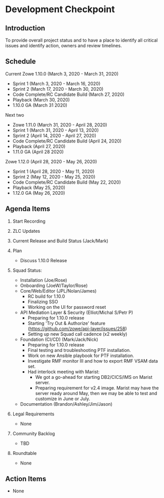 # Development Checkpoint

Introduction
------------
To provide overall project status and to have a place to identify all critical issues and identify action, owners and review timelines.

Schedule
--------

Current
Zowe 1.10.0 (March 3, 2020 - March 31, 2020)
- Sprint 1 (March 3, 2020 - March 16, 2020)
- Sprint 2 (March 17, 2020 - March 30, 2020)
- Code Complete/RC Candidate Build (March 27, 2020)
- Playback (March 30, 2020)
- 1.10.0 GA (March 31 2020)

Next two
- Zowe 1.11.0 (March 31, 2020 - April 28, 2020)
- Sprint 1 (March 31, 2020 - April 13, 2020)
- Sprint 2 (April 14, 2020 - April 27, 2020)
- Code Complete/RC Candidate Build (April 24, 2020)
- Playback (April 27, 2020)
- 1.11.0 GA (April 28 2020)

Zowe 1.12.0 (April 28, 2020 - May 26, 2020)
- Sprint 1 (April 28, 2020 - May 11, 2020)
- Sprint 2 (May 12, 2020 - May 25, 2020)
- Code Complete/RC Candidate Build (May 22, 2020)
- Playback (May 25, 2020)
- 1.12.0 GA (May 26, 2020)

Agenda Items
------------
1. Start Recording
2. ZLC Updates
3. Current Release and Build Status (Jack/Mark)
4. Plan
     - Discuss 1.10.0 Release
5. Squad Status:
    - Installation (Joe/Rose)
    - Onboarding (JoeW/Taylor/Rose)
    - Core/Web/Editor (JPL/Nolan/James)
      - RC build for 1.10.0
      - Finalizing SSO
      - Working on the UI for password reset
    - API Mediation Layer & Security (Elliot/Michal S/Petr P)
      - Preparing for 1.10.0 release
      - Starting 'Try Out & Authorize' feature (https://github.com/zowe/api-layer/issues/258)
      - Setting up new Squad call cadence (x2 weekly)
    - Foundation (CI/CD) (Mark/Jack/Nick)
      - Preparing for 1.10.0 release
      - Final testing and troubleshooting PTF installation.
      - Work on new Ansible playbook for PTF installation.
      - Investigate RMF monitor III and how to export RMF VSAM data set.
      - Had interlock meeting with Marist:
        - We got a go-ahead for starting DB2/CICS/IMS on Marist server.
        - Preparing requirement for v2.4 image. Marist may have the server ready around May, then we may be able to test and customize in June or July.
    - Documentation (Brandon/Ashley/Jim/Jason)

6. Legal Requirements
    - None

7. Community Backlog
    - TBD
8. Roundtable
    - None

Action Items
------------
- None
